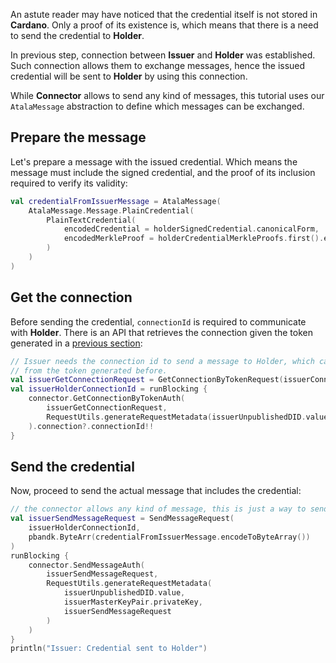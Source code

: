 An astute reader may have noticed that the credential itself is not stored in **Cardano**. Only a proof of its existence is, which means that there is a need to send the credential to **Holder**.

In previous step,  connection between **Issuer** and **Holder** was established. Such connection allows them to exchange messages, hence the issued credential will be sent to **Holder** by using this connection.

While **Connector** allows to send any kind of messages, this tutorial uses our `AtalaMessage` abstraction to define which messages can be exchanged.

## Prepare the message

Let's prepare a message with the issued credential. Which means the message must include the signed credential, and the proof of its inclusion required to verify its validity:

```kotlin
val credentialFromIssuerMessage = AtalaMessage(
    AtalaMessage.Message.PlainCredential(
        PlainTextCredential(
            encodedCredential = holderSignedCredential.canonicalForm,
            encodedMerkleProof = holderCredentialMerkleProofs.first().encode()
        )
    )
)
```

## Get the connection
Before sending the credential, `connectionId` is required to communicate with **Holder**. There is an API that retrieves the connection given the token generated in a [previous section](../issuer-first-steps.md):

```kotlin
// Issuer needs the connection id to send a message to Holder, which can be retrieved
// from the token generated before.
val issuerGetConnectionRequest = GetConnectionByTokenRequest(issuerConnectionToken)
val issuerHolderConnectionId = runBlocking {
    connector.GetConnectionByTokenAuth(
        issuerGetConnectionRequest,
        RequestUtils.generateRequestMetadata(issuerUnpublishedDID.value, issuerMasterKeyPair.privateKey, issuerGetConnectionRequest)
    ).connection?.connectionId!!
}
```

## Send the credential

Now, proceed to send the actual message that includes the credential:

```kotlin
// the connector allows any kind of message, this is just a way to send a credential but you can define your own
val issuerSendMessageRequest = SendMessageRequest(
    issuerHolderConnectionId,
    pbandk.ByteArr(credentialFromIssuerMessage.encodeToByteArray())
)
runBlocking {
    connector.SendMessageAuth(
        issuerSendMessageRequest,
        RequestUtils.generateRequestMetadata(
            issuerUnpublishedDID.value,
            issuerMasterKeyPair.privateKey,
            issuerSendMessageRequest
        )
    )
}
println("Issuer: Credential sent to Holder")
```
